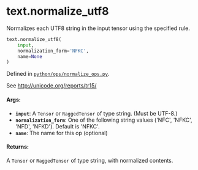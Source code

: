 <div itemscope itemtype="http://developers.google.com/ReferenceObject">
<meta itemprop="name" content="text.normalize_utf8" />
<meta itemprop="path" content="Stable" />
</div>

# text.normalize_utf8

Normalizes each UTF8 string in the input tensor using the specified rule.

``` python
text.normalize_utf8(
    input,
    normalization_form='NFKC',
    name=None
)
```

Defined in
[`python/ops/normalize_ops.py`](https://github.com/tensorflow/text/tree/master/tensorflow_text/python/ops/normalize_ops.py).

<!-- Placeholder for "Used in" -->

See http://unicode.org/reports/tr15/

#### Args:

*   <b>`input`</b>: A `Tensor` or `RaggedTensor` of type string. (Must be
    UTF-8.)
*   <b>`normalization_form`</b>: One of the following string values ('NFC',
    'NFKC', 'NFD', 'NFKD'). Default is 'NFKC'.
*   <b>`name`</b>: The name for this op (optional)

#### Returns:

A `Tensor` or `RaggedTensor` of type string, with normalized contents.

